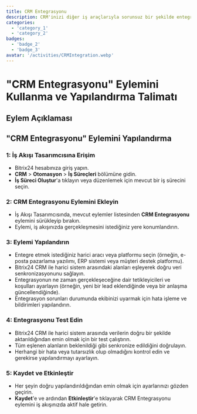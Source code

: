 ```yaml
---
title: CRM Entegrasyonu
description: CRM'inizi diğer iş araçlarıyla sorunsuz bir şekilde entegre edin.
categories: 
  - 'category_1'
  - 'category_2'
badges: 
  - 'badge_2'
  - 'badge_3'
avatar: '/activities/CRMIntegration.webp'
---
```

# "CRM Entegrasyonu" Eylemini Kullanma ve Yapılandırma Talimatı

## Eylem Açıklaması

## **"CRM Entegrasyonu" Eylemini Yapılandırma**

### 1: İş Akışı Tasarımcısına Erişim
- Bitrix24 hesabınıza giriş yapın.
- **CRM** > **Otomasyon** > **İş Süreçleri** bölümüne gidin.
- **İş Süreci Oluştur**'a tıklayın veya düzenlemek için mevcut bir iş sürecini seçin.

### 2: CRM Entegrasyonu Eylemini Ekleyin
- İş Akışı Tasarımcısında, mevcut eylemler listesinden **CRM Entegrasyonu** eylemini sürükleyip bırakın.
- Eylemi, iş akışınızda gerçekleşmesini istediğiniz yere konumlandırın.

### 3: Eylemi Yapılandırın
- Entegre etmek istediğiniz harici aracı veya platformu seçin (örneğin, e-posta pazarlama yazılımı, ERP sistemi veya müşteri destek platformu).
- Bitrix24 CRM ile harici sistem arasındaki alanları eşleyerek doğru veri senkronizasyonunu sağlayın.
- Entegrasyonun ne zaman gerçekleşeceğine dair tetikleyicileri ve koşulları ayarlayın (örneğin, yeni bir lead eklendiğinde veya bir anlaşma güncellendiğinde).
- Entegrasyon sorunları durumunda ekibinizi uyarmak için hata işleme ve bildirimleri yapılandırın.

### 4: Entegrasyonu Test Edin
- Bitrix24 CRM ile harici sistem arasında verilerin doğru bir şekilde aktarıldığından emin olmak için bir test çalıştırın.
- Tüm eşlenen alanların beklenildiği gibi senkronize edildiğini doğrulayın.
- Herhangi bir hata veya tutarsızlık olup olmadığını kontrol edin ve gerekirse yapılandırmayı ayarlayın.

### 5: Kaydet ve Etkinleştir
- Her şeyin doğru yapılandırıldığından emin olmak için ayarlarınızı gözden geçirin.
- **Kaydet**'e ve ardından **Etkinleştir**'e tıklayarak CRM Entegrasyonu eylemini iş akışınızda aktif hale getirin.